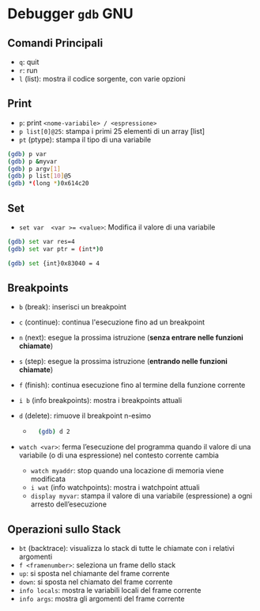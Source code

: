 # Debugger `gdb` GNU

## Comandi Principali

- `q`: quit
- `r`: run
- `l` (list): mostra il codice sorgente, con varie opzioni

## Print

- `p`: print `<nome-variabile> / <espressione>`
- `p list[0]@25`: stampa i primi 25 elementi di un array [list]
- `pt` (ptype): stampa il tipo di una variabile

```bash
(gdb) p var
(gdb) p &myvar
(gdb) p argv[1]
(gdb) p list[10]@5
(gdb) *(long *)0x614c20
```

## Set

- `set var  <var >= <value>`: Modifica il valore di una variabile

```bash
(gdb) set var res=4
(gdb) set var ptr = (int*)0

(gdb) set {int}0x83040 = 4
```

## Breakpoints

- `b` (break): inserisci un breakpoint
- `c` (continue): continua l'esecuzione fino ad un breakpoint
- `n` (next): esegue la prossima istruzione (**senza entrare nelle funzioni chiamate**)
- `s` (step): esegue la prossima istruzione (**entrando nelle funzioni chiamate**)
- `f` (finish): continua esecuzione fino al termine della funzione corrente

- `i b` (info breakpoints): mostra i breakpoints attuali
- `d` (delete): rimuove il breakpoint n-esimo

  - ```bash
      (gdb) d 2
    ```

- `watch <var>`: ferma l’esecuzione del programma quando il valore di una variabile (o di una espressione) nel contesto corrente cambia
  - `watch myaddr`: stop quando una locazione di memoria viene modificata
  - `i wat` (info watchpoints): mostra i watchpoint attuali
  - `display myvar`: stampa il valore di una variabile (espressione) a ogni arresto dell’esecuzione

## Operazioni sullo Stack

- `bt` (backtrace): visualizza lo stack di tutte le chiamate con i relativi argomenti
- `f <framenumber>`: seleziona un frame dello stack
- `up`: si sposta nel chiamante del frame corrente
- `down`: si sposta nel chiamato del frame corrente
- `info locals`: mostra le variabili locali del frame corrente
- `info args`: mostra gli argomenti del frame corrente 